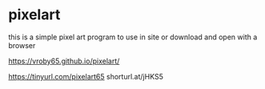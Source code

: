 # pixelart
this is a simple pixel art 
program to use in site or download and open with a browser

https://vroby65.github.io/pixelart/

https://tinyurl.com/pixelart65
shorturl.at/jHKS5

